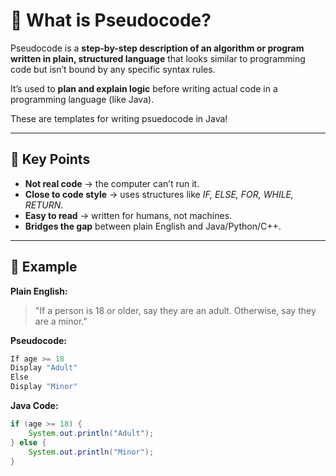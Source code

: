 # 📌 What is Pseudocode?

Pseudocode is a **step-by-step description of an algorithm or program written in plain, structured language** that looks similar to programming code but isn’t bound by any specific syntax rules.  

It’s used to **plan and explain logic** before writing actual code in a programming language (like Java).

These are templates for writing psuedocode in Java!

---

## 🔹 Key Points
- **Not real code** → the computer can’t run it.  
- **Close to code style** → uses structures like *IF, ELSE, FOR, WHILE, RETURN*.  
- **Easy to read** → written for humans, not machines.  
- **Bridges the gap** between plain English and Java/Python/C++.  

---

## 🔹 Example

**Plain English:**  
> "If a person is 18 or older, say they are an adult. Otherwise, say they are a minor."

**Pseudocode:**
```java
If age >= 18
Display "Adult"
Else
Display "Minor"
```

**Java Code:**
```java
if (age >= 18) {
    System.out.println("Adult");
} else {
    System.out.println("Minor");
}
```



